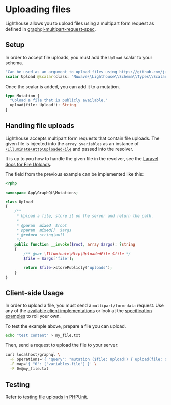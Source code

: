 # Uploading files

Lighthouse allows you to upload files using a multipart form request
as defined in [graphql-multipart-request-spec](https://github.com/jaydenseric/graphql-multipart-request-spec).

## Setup

In order to accept file uploads, you must add the `Upload` scalar to your schema.

```graphql
"Can be used as an argument to upload files using https://github.com/jaydenseric/graphql-multipart-request-spec" 
scalar Upload @scalar(class: "Nuwave\\Lighthouse\\Schema\\Types\\Scalars\\Upload")
```

Once the scalar is added, you can add it to a mutation.

```graphql
type Mutation {
  "Upload a file that is publicly available."
  upload(file: Upload!): String
}
```

## Handling file uploads

Lighthouse accepts multipart form requests that contain file uploads.
The given file is injected into the `array $variables` as an instance of [`\Illuminate\Http\UploadedFile`](https://laravel.com/api/5.8/Illuminate/Http/UploadedFile.html)
and passed into the resolver.

It is up to you how to handle the given file in the resolver,
see the [Laravel docs for File Uploads](https://laravel.com/docs/filesystem#file-uploads).

The field from the previous example can be implemented like this:

```php
<?php

namespace App\GraphQL\Mutations;

class Upload
{
    /**
     * Upload a file, store it on the server and return the path.
     *
     * @param  mixed  $root
     * @param  mixed[]  $args
     * @return string|null
     */
    public function __invoke($root, array $args): ?string
    {
        /** @var \Illuminate\Http\UploadedFile $file */
        $file = $args['file'];

        return $file->storePublicly('uploads');
    }
}
```

## Client-side Usage

In order to upload a file, you must send a `multipart/form-data` request.
Use any of the [available client implementations](https://github.com/jaydenseric/graphql-multipart-request-spec#client)
or look at the [specification examples](https://github.com/jaydenseric/graphql-multipart-request-spec#multipart-form-field-structure) to roll your own.

To test the example above, prepare a file you can upload.

```bash
echo "test content" > my_file.txt
```

Then, send a request to upload the file to your server:

```bash
curl localhost/graphql \
  -F operations='{ "query": "mutation ($file: Upload!) { upload(file: $file) }", "variables": { "file": null } }' \
  -F map='{ "0": ["variables.file"] }' \
  -F 0=@my_file.txt
```

## Testing

Refer to [testing file uploads in PHPUnit](../testing/phpunit.md#simulating-file-uploads).
